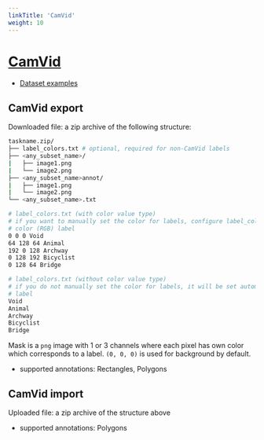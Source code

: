 ```yaml
---
linkTitle: 'CamVid'
weight: 10
---
```


# [CamVid](http://mi.eng.cam.ac.uk/research/projects/VideoRec/CamVid/)

- [Dataset examples](https://github.com/cvat-ai/datumaro/tree/v0.3/tests/assets/camvid_dataset)

## CamVid export

Downloaded file: a zip archive of the following structure:

```bash
taskname.zip/
├── label_colors.txt # optional, required for non-CamVid labels
├── <any_subset_name>/
|   ├── image1.png
|   └── image2.png
├── <any_subset_name>annot/
|   ├── image1.png
|   └── image2.png
└── <any_subset_name>.txt

# label_colors.txt (with color value type)
# if you want to manually set the color for labels, configure label_colors.txt as follows:
# color (RGB) label
0 0 0 Void
64 128 64 Animal
192 0 128 Archway
0 128 192 Bicyclist
0 128 64 Bridge

# label_colors.txt (without color value type)
# if you do not manually set the color for labels, it will be set automatically:
# label
Void
Animal
Archway
Bicyclist
Bridge
```

Mask is a `png` image with 1 or 3 channels where each pixel
has own color which corresponds to a label.
`(0, 0, 0)` is used for background by default.

- supported annotations: Rectangles, Polygons

## CamVid import

Uploaded file: a zip archive of the structure above

- supported annotations: Polygons
